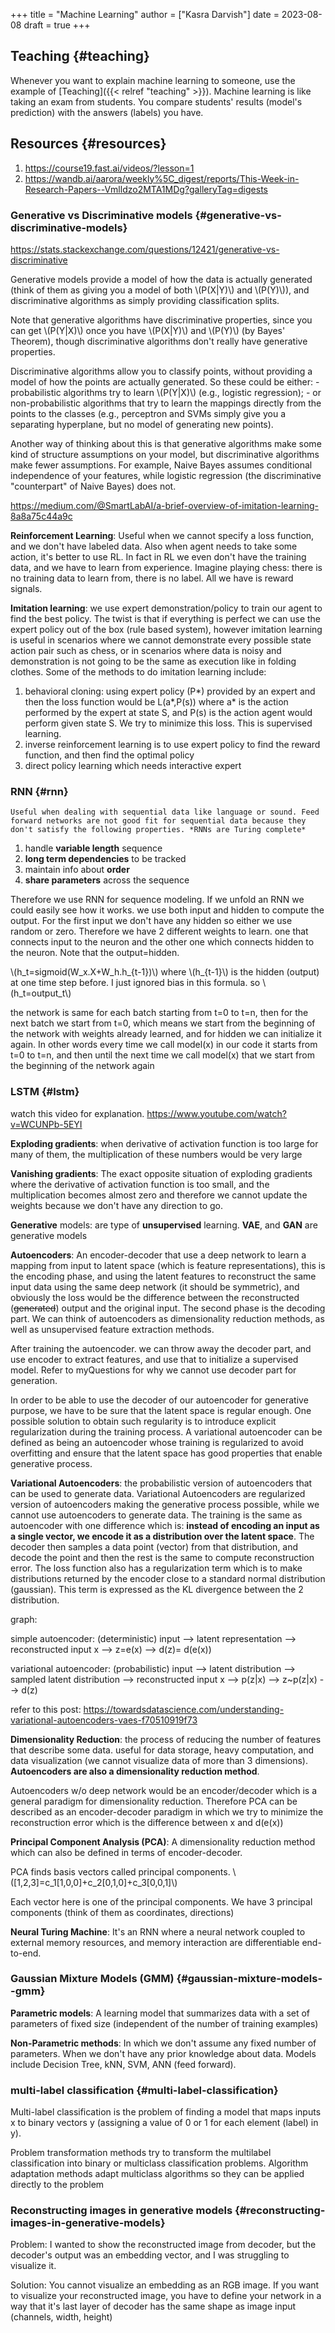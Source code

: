 +++
title = "Machine Learning"
author = ["Kasra Darvish"]
date = 2023-08-08
draft = true
+++

## Teaching {#teaching}

Whenever you want to explain machine learning to someone, use the example of [Teaching]({{< relref "teaching" >}}).
Machine learning is like taking an exam from students. You compare students' results (model's prediction) with the answers (labels) you have.


## Resources {#resources}

1.  <https://course19.fast.ai/videos/?lesson=1>
2.  <https://wandb.ai/aarora/weekly%5C_digest/reports/This-Week-in-Research-Papers--Vmlldzo2MTA1MDg?galleryTag=digests>


### Generative vs Discriminative models {#generative-vs-discriminative-models}

<https://stats.stackexchange.com/questions/12421/generative-vs-discriminative>

Generative models provide a model of how the data is actually generated (think of them as giving you a model of both \\(P(X|Y)\\) and \\(P(Y)\\)), and discriminative algorithms as simply providing classification splits.

Note that generative algorithms have discriminative properties, since you can get \\(P(Y|X)\\) once you have \\(P(X|Y)\\) and \\(P(Y)\\) (by Bayes' Theorem), though discriminative algorithms don't really have generative properties.

Discriminative algorithms allow you to classify points, without providing a model of how the points are actually generated. So these could be either: - probabilistic algorithms try to learn \\(P(Y|X)\\) (e.g., logistic regression); - or non-probabilistic algorithms that try to learn the mappings directly from the points to the classes (e.g., perceptron and SVMs simply give you a separating hyperplane, but no model of generating new points).

Another way of thinking about this is that generative algorithms make some kind of structure assumptions on your model, but discriminative algorithms make fewer assumptions. For example, Naive Bayes assumes conditional independence of your features, while logistic regression (the discriminative "counterpart" of Naive Bayes) does not.

<https://medium.com/@SmartLabAI/a-brief-overview-of-imitation-learning-8a8a75c44a9c>

**Reinforcement Learning**: Useful when we cannot specify a loss function, and we don't have labeled data. Also when agent needs to take some action, it's better to use RL. In fact in RL we even don't have the training data, and we have to learn from experience. Imagine playing chess: there is no training data to learn from, there is no label. All we have is reward signals.

**Imitation learning**: we use expert demonstration/policy to train our agent to find the best policy. The twist is that if everything is perfect we can use the expert policy out of the box (rule based system), however imitation learning is useful in scenarios where we cannot demonstrate every possible state action pair such as chess, or in scenarios where data is noisy and demonstration is not going to be the same as execution like in folding clothes. Some of the methods to do imitation learning include:

1.  behavioral cloning: using expert policy (P\*) provided by an expert and then the loss function would be L(a\*,P(s))
    where a\* is the action performed by the expert at state S, and P(s) is the action agent would perform given state S. We try to minimize this loss. This is supervised learning.
2.  inverse reinforcement learning is to use expert policy to find the reward function, and then find the optimal policy
3.  direct policy learning which needs interactive expert


### RNN {#rnn}

```text
Useful when dealing with sequential data like language or sound. Feed forward networks are not good fit for sequential data because they don't satisfy the following properties. *RNNs are Turing complete*
```

1.  handle **variable length** sequence
2.  **long term dependencies** to be tracked
3.  maintain info about **order**
4.  **share parameters** across the sequence

Therefore we use RNN for sequence modeling. If we unfold an RNN we could easily see how it works. we use both input and hidden to compute the output. For the first input we don't have any hidden so either we use random or zero. Therefore we have 2 different weights to learn. one that connects input to the neuron and the other one which connects hidden to the neuron. Note that the output=hidden.

\\(h\_t=sigmoid(W\_x.X+W\_h.h\_{t-1})\\) where \\(h\_{t-1}\\) is the hidden (output) at one time step before. I just ignored bias in this formula. so \\(h\_t=output\_t\\)

the network is same for each batch starting from t=0 to t=n, then for the next batch we start from t=0, which means we start from the beginning of the network with weights already learned, and for hidden we can initialize it again. In other words every time we call model(x) in our code it starts from t=0 to t=n, and then until the next time we call model(x) that we start from the beginning of the network again


### LSTM {#lstm}

watch this video for explanation. <https://www.youtube.com/watch?v=WCUNPb-5EYI>

**Exploding gradients**: when derivative of activation function is too large for many of them, the multiplication of these numbers would be very large

**Vanishing gradients**: The exact opposite situation of exploding gradients where the derivative of activation function is too small, and the multiplication becomes almost zero and therefore we cannot update the weights because we don't have any direction to go.

**Generative** models: are type of **unsupervised** learning. **VAE**, and **GAN** are generative models

**Autoencoders**: An encoder-decoder that use a deep network to learn a mapping from input to latent space (which is feature representations), this is the encoding phase, and using the latent features to reconstruct the same input data using the same deep network (it should be symmetric), and obviously the loss would be the difference between the reconstructed (~~generated~~) output and the original input. The second phase is the decoding part.
We can think of autoencoders as dimensionality reduction methods, as well as unsupervised feature extraction methods.

After training the autoencoder. we can throw away the decoder part, and use encoder to extract features, and use that to initialize a supervised model. Refer to myQuestions for why we cannot use decoder part for generation.

In order to be able to use the decoder of our autoencoder for generative purpose, we have to be sure that the latent space is regular enough. One possible solution to obtain such regularity is to introduce explicit regularization during the training process. A variational autoencoder can be defined as being an autoencoder whose training is regularized to avoid overfitting and ensure that the latent space has good properties that enable generative process.

**Variational Autoencoders**: the probabilistic version of autoencoders that can be used to generate data. Variational Autoencoders are regularized version of autoencoders making the generative process possible, while we cannot use autoencoders to generate data. The training is the same as autoencoder with one difference which is: **instead of encoding an input as a single vector, we encode it as a distribution over the latent space**. The decoder then samples a data point (vector) from that distribution, and decode the point and then the rest is the same to compute reconstruction error. The loss function also has a regularization term which is to make distributions returned by the encoder close to a standard normal distribution (gaussian). This term is expressed as the KL divergence between the 2 distribution.

graph:

simple autoencoder: (deterministic)
input --&gt; latent representation --&gt; reconstructed input
x --&gt; z=e(x) --&gt; d(z)= d(e(x))

variational autoencoder: (probabilistic)
input --&gt; latent distribution --&gt; sampled latent distribution --&gt; reconstructed input
x --&gt; p(z|x) --&gt; z~p(z|x) --&gt; d(z)

refer to this post: <https://towardsdatascience.com/understanding-variational-autoencoders-vaes-f70510919f73>

**Dimensionality Reduction**: the process of reducing the number of features that describe some data.
useful for data storage, heavy computation, and data visualization (we cannot visualize data of more than 3 dimensions). **Autoencoders are also a dimensionality reduction method**.

Autoencoders w/o deep network would be an encoder/decoder which is a general paradigm for dimensionality reduction. Therefore PCA can be described as an encoder-decoder paradigm in which we try to minimize the reconstruction error which is the difference between x and d(e(x))

**Principal Component Analysis (PCA)**: A dimensionality reduction method which can also be defined in terms of encoder-decoder.

PCA finds basis vectors called principal components. \\([1,2,3]=c\_1[1,0,0]+c\_2[0,1,0]+c\_3[0,0,1]\\)

Each vector here is one of the principal components. We have 3 principal components (think of them as coordinates, directions)

**Neural Turing Machine**: It's an RNN where a neural network coupled to external memory resources, and memory interaction are differentiable end-to-end.


### Gaussian Mixture Models (GMM) {#gaussian-mixture-models--gmm}

**Parametric models**: A learning model that summarizes data with a set of parameters of fixed size (independent of the number of training examples)

**Non-Parametric methods**: In which we don't assume any fixed number of parameters. When we don't have any prior knowledge about data. Models include Decision Tree, kNN, SVM, ANN (feed forward).


### multi-label classification {#multi-label-classification}

Multi-label classification is the problem of finding a model that maps inputs x to binary vectors y (assigning a value of 0 or 1 for each element (label) in y).

Problem transformation methods try to transform the multilabel classification into binary or multiclass classification problems. Algorithm adaptation methods adapt multiclass algorithms so they can be applied directly to the problem


### Reconstructing images in generative models {#reconstructing-images-in-generative-models}

Problem: I wanted to show the reconstructed image from decoder, but the decoder's output was an embedding vector, and I was struggling to visualize it.

Solution: You cannot visualize an embedding as an RGB image. If you want to visualize your reconstructed image, you have to define your network in a way that it's last layer of decoder has the same shape as image input (channels, width, height)
